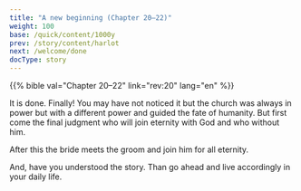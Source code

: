 ```yaml
---
title: "A new beginning (Chapter 20–22)"
weight: 100
base: /quick/content/1000y
prev: /story/content/harlot
next: /welcome/done
docType: story
---
```


{{% bible val="Chapter 20–22" link="rev:20" lang="en" %}}

<a name="a287"></a>
It is done. Finally! You may have not noticed it but the church was always in power but with a different power and guided the fate of humanity. But first come the final judgment who will join eternity with God and who without him.

After this the bride meets the groom and join him for all eternity.

And, have you understood the story. Than go ahead and live accordingly in your daily life.

